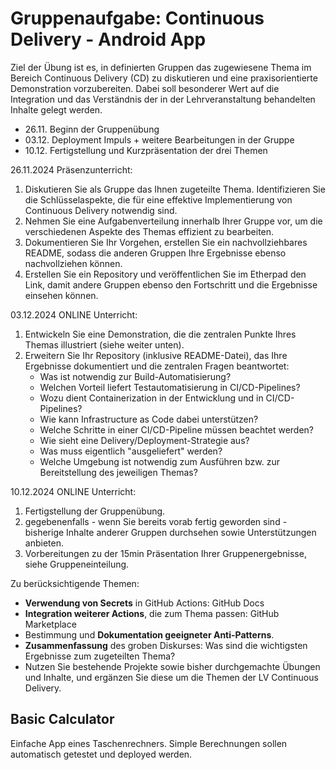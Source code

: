 # Gruppenaufgabe: Continuous Delivery - Android App

Ziel der Übung ist es, in definierten Gruppen das zugewiesene Thema im Bereich Continuous Delivery (CD) zu diskutieren und eine praxisorientierte Demonstration vorzubereiten. Dabei soll besonderer Wert auf die Integration und das Verständnis der in der Lehrveranstaltung behandelten Inhalte gelegt werden.

* 26.11. Beginn der Gruppenübung
* 03.12. Deployment Impuls + weitere Bearbeitungen in der Gruppe
* 10.12. Fertigstellung und Kurzpräsentation der drei Themen

26.11.2024 Präsenzunterricht:

1. Diskutieren Sie als Gruppe das Ihnen zugeteilte Thema. Identifizieren Sie die Schlüsselaspekte, die für eine effektive Implementierung von Continuous Delivery notwendig sind.
2. Nehmen Sie eine Aufgabenverteilung innerhalb Ihrer Gruppe vor, um die verschiedenen Aspekte des Themas effizient zu bearbeiten.
3. Dokumentieren Sie Ihr Vorgehen, erstellen Sie ein nachvollziehbares README, sodass die anderen Gruppen Ihre Ergebnisse ebenso nachvollziehen können.
4. Erstellen Sie ein Repository und veröffentlichen Sie im Etherpad den Link, damit andere Gruppen ebenso den Fortschritt und die Ergebnisse einsehen können.

03.12.2024 ONLINE Unterricht:

1. Entwickeln Sie eine Demonstration, die die zentralen Punkte Ihres Themas illustriert (siehe weiter unten).
2. Erweitern Sie Ihr Repository (inklusive README-Datei), das Ihre Ergebnisse dokumentiert und die zentralen Fragen beantwortet:
    * Was ist notwendig zur Build-Automatisierung?
    * Welchen Vorteil liefert Testautomatisierung in CI/CD-Pipelines?
    * Wozu dient Containerization in der Entwicklung und in CI/CD-Pipelines?
    * Wie kann Infrastructure as Code dabei unterstützen?
    * Welche Schritte in einer CI/CD-Pipeline müssen beachtet werden?
    * Wie sieht eine Delivery/Deployment-Strategie aus?
    * Was muss eigentlich "ausgeliefert" werden?
    * Welche Umgebung ist notwendig zum Ausführen bzw. zur Bereitstellung des jeweiligen Themas?

10.12.2024 ONLINE Unterricht:

1. Fertigstellung der Gruppenübung.
2. gegebenenfalls - wenn Sie bereits vorab fertig geworden sind - bisherige Inhalte anderer Gruppen durchsehen sowie Unterstützungen anbieten.
3. Vorbereitungen zu der 15min Präsentation Ihrer Gruppenergebnisse, siehe Gruppeneinteilung.

Zu berücksichtigende Themen:

* **Verwendung von Secrets** in GitHub Actions: GitHub Docs
* **Integration weiterer Actions**, die zum Thema passen: GitHub Marketplace
* Bestimmung und **Dokumentation geeigneter Anti-Patterns**.
* **Zusammenfassung** des groben Diskurses: Was sind die wichtigsten Ergebnisse zum zugeteilten Thema?
* Nutzen Sie bestehende Projekte sowie bisher durchgemachte Übungen und Inhalte, und ergänzen Sie diese um die Themen der LV Continuous Delivery.

## Basic Calculator

Einfache App eines Taschenrechners. Simple Berechnungen sollen automatisch getestet und deployed werden.
